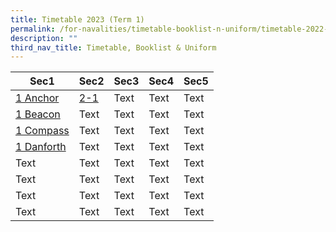 ```yaml
---
title: Timetable 2023 (Term 1)
permalink: /for-navalities/timetable-booklist-n-uniform/timetable-2022-term-3/
description: ""
third_nav_title: Timetable, Booklist & Uniform
---
```

| Sec1 | Sec2 | Sec3 | Sec4 | Sec5 |
| -------- | -------- | -------- | -------- | -------- |
| [1 Anchor](/files/TT/1%20Anchor.pdf) | [2-1](/files/TT/2-1.pdf)    | Text     | Text     | Text     |
| [1 Beacon](/files/TT/1%20Beacon.pdf) | Text     | Text     | Text     | Text     |
| [1 Compass](/files/TT/1%20Compass.pdf)  | Text     | Text     | Text     | Text     |
| [1 Danforth](/files/TT/1%20Danforth.pdf)     | Text     | Text     | Text     | Text     |
| Text     | Text     | Text     | Text     | Text     |
| Text     | Text     | Text     | Text     | Text     |
| Text     | Text     | Text     | Text     | Text     |
| Text     | Text     | Text     | Text     | Text     |